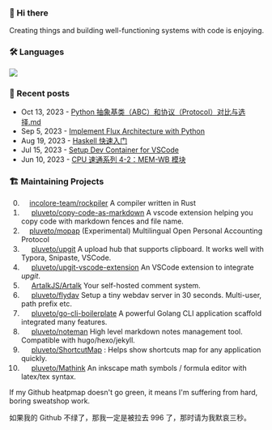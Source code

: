 ### 👋 Hi there 

Creating things and building well-functioning systems with code is enjoying.

### 🛠 Languages

![](https://skillicons.dev/icons?i=go,python,c,cpp,cs,js,ts,java,rust,ocaml,bash)

### 📜 Recent posts

<!-- BLOG-POST-LIST:START -->
 - Oct 13, 2023 - [Python 抽象基类（ABC）和协议（Protocol）对比与选择.md](https://www.less-bug.com/posts/python-abc-and-protocol/)
 - Sep 5, 2023 - [Implement Flux Architecture with Python](https://www.less-bug.com/posts/implement-flux-architecture-with-python/)
 - Aug 19, 2023 - [Haskell 快速入门](https://www.less-bug.com/posts/haskell-get-started/)
 - Jul 15, 2023 - [Setup Dev Container for VSCode](https://www.less-bug.com/posts/setup-dev-container-for-vscode/)
 - Jun 10, 2023 - [CPU 速通系列 4-2：MEM-WB 模块](https://www.less-bug.com/posts/cpu-speedrunner-series-4-2-mem-wb-module/)<!-- BLOG-POST-LIST:END -->

<!--
**pluveto/pluveto** is a ✨ _special_ ✨ repository because its `README.md` (this file) appears on your GitHub profile.

Here are some ideas to get you started:

- 🔭 I’m currently working on ...
- 🌱 I’m currently learning ...
- 👯 I’m looking to collaborate on ...
- 🤔 I’m looking for help with ...
- 💬 Ask me about ...
- 📫 How to reach me: ...
- 😄 Pronouns: ...
- ⚡ Fun fact: ...
-->

### 🏗️ Maintaining Projects

0. <img src="https://skillicons.dev/icons?i=rust" height="16">[incolore-team/rockpiler](https://github.com/incolore-team/rockpiler) A compiler written in Rust
1. <img src="https://skillicons.dev/icons?i=javascript" height="16"> [pluveto/copy-code-as-markdown](https://github.com/pluveto/copy-code-as-markdown) A vscode extension helping you copy code with markdown fences and file name.
2. <img src="https://skillicons.dev/icons?i=rust" height="16">[pluveto/mopap](https://github.com/pluveto/mopap) (Experimental) Multilingual Open Personal Accounting Protocol
3. <img src="https://skillicons.dev/icons?i=go" height="16"> [pluveto/upgit](https://github.com/pluveto/upgit) A upload hub that supports clipboard. It works well with Typora, Snipaste, VSCode.
4. <img src="https://skillicons.dev/icons?i=javascript" height="16"> [pluveto/upgit-vscode-extension](https://github.com/pluveto/upgit-vscode-extension) An VSCode extension to integrate *upgit*.
5. <img src="https://skillicons.dev/icons?i=typescript" height="16"> [ArtalkJS/Artalk](https://github.com/ArtalkJS/Artalk) Your self-hosted comment system.
6. <img src="https://skillicons.dev/icons?i=go" height="16"> [pluveto/flydav](https://github.com/pluveto/flydav) Setup a tiny webdav server in 30 seconds. Multi-user, path prefix etc.
7. <img src="https://skillicons.dev/icons?i=go" height="16"> [pluveto/go-cli-boilerplate](https://github.com/pluveto/go-cli-boilerplate) A powerful Golang CLI application scaffold integrated many features.
8. <img src="https://skillicons.dev/icons?i=go" height="16"> [pluveto/noteman](https://github.com/pluveto/noteman) High level markdown notes management tool. Compatible with hugo/hexo/jekyll.
9. <img src="https://skillicons.dev/icons?i=cs" height="16"> [pluveto/ShortcutMap](https://github.com/pluveto/ShortcutMap) : Helps show shortcuts map for any application quickly.
10. <img src="https://skillicons.dev/icons?i=cs" height="16"> [pluveto/Mathink](https://github.com/pluveto/Mathink) An inkscape math symbols / formula editor with latex/tex syntax.

If my Github heatpmap doesn't go green, it means I'm suffering from hard, boring sweatshop work.

如果我的 Github 不绿了，那我一定是被拉去 996 了，那时请为我默哀三秒。

